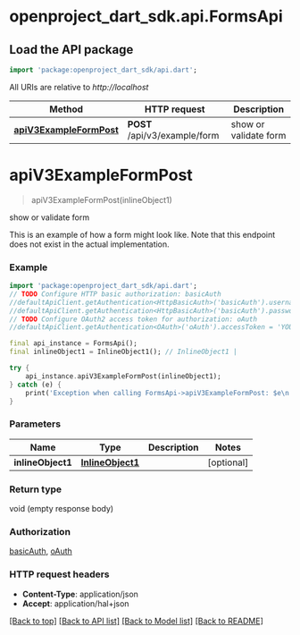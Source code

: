 # openproject_dart_sdk.api.FormsApi

## Load the API package
```dart
import 'package:openproject_dart_sdk/api.dart';
```

All URIs are relative to *http://localhost*

Method | HTTP request | Description
------------- | ------------- | -------------
[**apiV3ExampleFormPost**](FormsApi.md#apiv3exampleformpost) | **POST** /api/v3/example/form | show or validate form


# **apiV3ExampleFormPost**
> apiV3ExampleFormPost(inlineObject1)

show or validate form

This is an example of how a form might look like. Note that this endpoint does not exist in the actual implementation.

### Example
```dart
import 'package:openproject_dart_sdk/api.dart';
// TODO Configure HTTP basic authorization: basicAuth
//defaultApiClient.getAuthentication<HttpBasicAuth>('basicAuth').username = 'YOUR_USERNAME'
//defaultApiClient.getAuthentication<HttpBasicAuth>('basicAuth').password = 'YOUR_PASSWORD';
// TODO Configure OAuth2 access token for authorization: oAuth
//defaultApiClient.getAuthentication<OAuth>('oAuth').accessToken = 'YOUR_ACCESS_TOKEN';

final api_instance = FormsApi();
final inlineObject1 = InlineObject1(); // InlineObject1 | 

try {
    api_instance.apiV3ExampleFormPost(inlineObject1);
} catch (e) {
    print('Exception when calling FormsApi->apiV3ExampleFormPost: $e\n');
}
```

### Parameters

Name | Type | Description  | Notes
------------- | ------------- | ------------- | -------------
 **inlineObject1** | [**InlineObject1**](InlineObject1.md)|  | [optional] 

### Return type

void (empty response body)

### Authorization

[basicAuth](../README.md#basicAuth), [oAuth](../README.md#oAuth)

### HTTP request headers

 - **Content-Type**: application/json
 - **Accept**: application/hal+json

[[Back to top]](#) [[Back to API list]](../README.md#documentation-for-api-endpoints) [[Back to Model list]](../README.md#documentation-for-models) [[Back to README]](../README.md)

